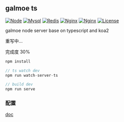 ## galmoe ts
[![Node](https://img.shields.io/badge/node-%3E=11.1.0-ff69b4.svg?style=flat-square)](https://nodejs.org/en/download/releases/)
[![Mysql](https://img.shields.io/badge/mysql-%3E%3D8.0-%23ff69b4.svg?style=flat-square)](https://dev.mysql.com/doc/refman/8.0/en/installing.html)
[![Redis](https://img.shields.io/badge/redis-%3E%3D1.0.9-%23ff69b4.svg?style=flat-square)](https://redis.io/)
[![Nginx](https://img.shields.io/badge/nginx-%3E%3D1.14.0-%23ff69b4.svg?style=flat-square)](https://redis.io/)
[![Nginx](https://img.shields.io/badge/nginx_module-image_filter-%23ff69b4.svg?style=flat-square)](http://nginx.org/en/docs/http/ngx_http_image_filter_module.html)
[![License](https://img.shields.io/badge/license-GPLV3-green.svg?style=flat-square)](https://github.com/galmoe/galmoe-server/blob/master/LICENSE)

galmoe node server base on typescript and koa2

重写中...

完成度 30%

```js
npm install

// ts watch dev
npm run watch-server-ts

// build dev
npm run serve
```

### 配置

[doc](https://github.com/galmoe/galmoe-ts/tree/master/doc)
